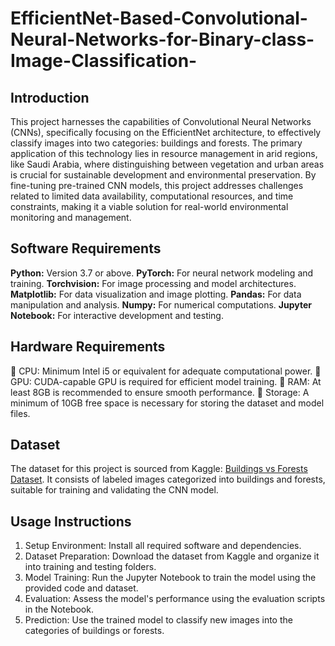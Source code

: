 # EfficientNet-Based-Convolutional-Neural-Networks-for-Binary-class-Image-Classification-

## Introduction
This project harnesses the capabilities of Convolutional Neural Networks (CNNs), specifically focusing on the EfficientNet architecture, to effectively classify images into two categories: buildings and forests. The primary application of this technology lies in resource management in arid regions, like Saudi Arabia, where distinguishing between vegetation and urban areas is crucial for sustainable development and environmental preservation. By fine-tuning pre-trained CNN models, this project addresses challenges related to limited data availability, computational resources, and time constraints, making it a viable solution for real-world environmental monitoring and management.
## Software Requirements
**Python:** Version 3.7 or above.
**PyTorch:** For neural network modeling and training.
**Torchvision:** For image processing and model architectures.
**Matplotlib:** For data visualization and image plotting.
**Pandas:** For data manipulation and analysis.
**Numpy:** For numerical computations.
**Jupyter Notebook:** For interactive development and testing.
## Hardware Requirements
	CPU: Minimum Intel i5 or equivalent for adequate computational power.
	GPU: CUDA-capable GPU is required for efficient model training.
	RAM: At least 8GB is recommended to ensure smooth performance.
	Storage: A minimum of 10GB free space is necessary for storing the dataset and model files.
## Dataset
The dataset for this project is sourced from Kaggle: [Buildings vs Forests Dataset](https://www.kaggle.com/datasets/mhmmadalewi/buildings-vs-forests). It consists of labeled images categorized into buildings and forests, suitable for training and validating the CNN model.
## Usage Instructions
1.	Setup Environment:  Install all required software and dependencies.
2.	Dataset Preparation: Download the dataset from Kaggle and organize it into training and testing folders.
3.	Model Training: Run the Jupyter Notebook to train the model using the provided code and dataset.
4.	Evaluation: Assess the model's performance using the evaluation scripts in the Notebook.
5.	Prediction: Use the trained model to classify new images into the categories of buildings or forests.
